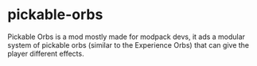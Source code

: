 # pickable-orbs
Pickable Orbs is a mod mostly made for modpack devs, it ads a modular system of pickable orbs (similar to the Experience Orbs) that can give the player different effects.
